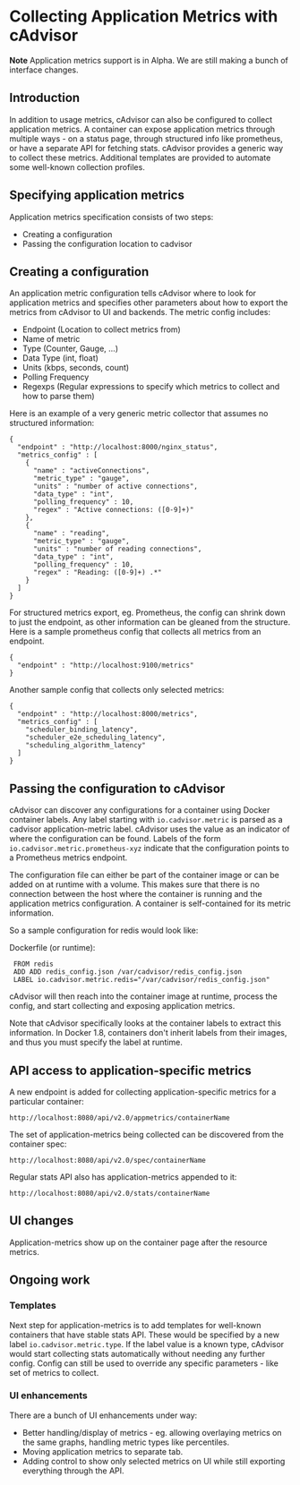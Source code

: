 # Collecting Application Metrics with cAdvisor

**Note** Application metrics support is in Alpha. We are still making a bunch of interface changes.

## Introduction
In addition to usage metrics, cAdvisor can also be configured to collect application metrics. A container can expose application metrics through multiple ways - on a status page, through structured info like prometheus, or have a separate API for fetching stats. cAdvisor provides a generic way to collect these metrics. Additional templates are provided to automate some well-known collection profiles.

## Specifying application metrics

Application metrics specification consists of two steps:
* Creating a configuration
* Passing the configuration location to cadvisor

## Creating a configuration
An application metric configuration tells cAdvisor where to look for application metrics and specifies other parameters about how to export the metrics from cAdvisor to UI and backends. The metric config includes:
* Endpoint (Location to collect metrics from)
* Name of metric
* Type (Counter, Gauge, ...)
* Data Type (int, float)
* Units (kbps, seconds, count)
* Polling Frequency
* Regexps (Regular expressions to specify which metrics to collect and how to parse them)

Here is an example of a very generic metric collector that assumes no structured information:

```
{
  "endpoint" : "http://localhost:8000/nginx_status",
  "metrics_config" : [
    {
      "name" : "activeConnections",
      "metric_type" : "gauge",
      "units" : "number of active connections",
      "data_type" : "int",
      "polling_frequency" : 10,
      "regex" : "Active connections: ([0-9]+)"
    },
    {
      "name" : "reading",
      "metric_type" : "gauge",
      "units" : "number of reading connections",
      "data_type" : "int",
      "polling_frequency" : 10,
      "regex" : "Reading: ([0-9]+) .*"
    }
  ]
} 
```

For structured metrics export, eg. Prometheus, the config can shrink down to just the endpoint, as other information can be gleaned from the structure. Here is a sample prometheus config that collects all metrics from an endpoint.

```
{
  "endpoint" : "http://localhost:9100/metrics"
}
```

Another sample config that collects only selected metrics:

```
{
  "endpoint" : "http://localhost:8000/metrics",
  "metrics_config" : [
    "scheduler_binding_latency",
    "scheduler_e2e_scheduling_latency",
    "scheduling_algorithm_latency"
  ]
}
```

## Passing the configuration to cAdvisor

cAdvisor can discover any configurations for a container using Docker container labels. Any label starting with ```io.cadvisor.metric``` is parsed as a cadvisor application-metric label.
cAdvisor uses the value as an indicator of where the configuration can be found.  Labels of the form ```io.cadvisor.metric.prometheus-xyz``` indicate that the configuration points to a
Prometheus metrics endpoint.

The configuration file can either be part of the container image or can be added on at runtime with a volume. This makes sure that there is no connection between the host where the container is running and the application metrics configuration. A container is self-contained for its metric information.

So a sample configuration for redis would look like:

Dockerfile (or runtime):
```
 FROM redis
 ADD ADD redis_config.json /var/cadvisor/redis_config.json
 LABEL io.cadvisor.metric.redis="/var/cadvisor/redis_config.json"
```

cAdvisor will then reach into the container image at runtime, process the config, and start collecting and exposing application metrics.

Note that cAdvisor specifically looks at the container labels to extract this information.  In Docker 1.8, containers don't inherit labels
from their images, and thus you must specify the label at runtime.

## API access to application-specific metrics

A new endpoint is added for collecting application-specific metrics for a particular container:

```
http://localhost:8080/api/v2.0/appmetrics/containerName
```

The set of application-metrics being collected can be discovered from the container spec:

```
http://localhost:8080/api/v2.0/spec/containerName
```

Regular stats API also has application-metrics appended to it:

```
http://localhost:8080/api/v2.0/stats/containerName
```

## UI changes
Application-metrics show up on the container page after the resource metrics.

## Ongoing work

### Templates
Next step for application-metrics is to add templates for well-known containers that have stable stats API. These would be specified by a new label ```io.cadvisor.metric.type```. If the label value is a known type, cAdvisor would start collecting stats automatically without needing any further config. Config can still be used to override any specific parameters - like set of metrics to collect. 

### UI enhancements
There are a bunch of UI enhancements under way:
* Better handling/display of metrics - eg. allowing overlaying metrics on the same graphs, handling metric types like percentiles.
* Moving application metrics to separate tab.
* Adding control to show only selected metrics on UI while still exporting everything through the API.
